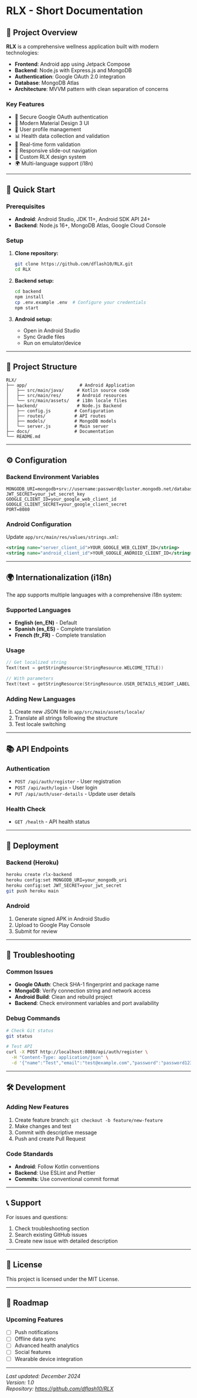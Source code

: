 # RLX - Short Documentation

## 🏥 Project Overview

**RLX** is a comprehensive wellness application built with modern technologies:

- **Frontend**: Android app using Jetpack Compose
- **Backend**: Node.js with Express.js and MongoDB
- **Authentication**: Google OAuth 2.0 integration
- **Database**: MongoDB Atlas
- **Architecture**: MVVM pattern with clean separation of concerns

### Key Features
- 🔐 Secure Google OAuth authentication
- 📱 Modern Material Design 3 UI
- 👤 User profile management
- 📊 Health data collection and validation
- 🔄 Real-time form validation
- 📱 Responsive slide-out navigation
- 🎨 Custom RLX design system
- 🌍 Multi-language support (i18n)

---

## 🚀 Quick Start

### Prerequisites
- **Android**: Android Studio, JDK 11+, Android SDK API 24+
- **Backend**: Node.js 16+, MongoDB Atlas, Google Cloud Console

### Setup
1. **Clone repository:**
   ```bash
   git clone https://github.com/dflash10/RLX.git
   cd RLX
   ```

2. **Backend setup:**
   ```bash
   cd backend
   npm install
   cp .env.example .env  # Configure your credentials
   npm start
   ```

3. **Android setup:**
   - Open in Android Studio
   - Sync Gradle files
   - Run on emulator/device

---

## 📁 Project Structure

```
RLX/
├── app/                    # Android Application
│   ├── src/main/java/     # Kotlin source code
│   ├── src/main/res/      # Android resources
│   └── src/main/assets/   # i18n locale files
├── backend/               # Node.js Backend
│   ├── config.js         # Configuration
│   ├── routes/           # API routes
│   ├── models/           # MongoDB models
│   └── server.js         # Main server
├── docs/                 # Documentation
└── README.md
```

---

## ⚙️ Configuration

### Backend Environment Variables
```env
MONGODB_URI=mongodb+srv://username:password@cluster.mongodb.net/database
JWT_SECRET=your_jwt_secret_key
GOOGLE_CLIENT_ID=your_google_web_client_id
GOOGLE_CLIENT_SECRET=your_google_client_secret
PORT=8080
```

### Android Configuration
Update `app/src/main/res/values/strings.xml`:
```xml
<string name="server_client_id">YOUR_GOOGLE_WEB_CLIENT_ID</string>
<string name="android_client_id">YOUR_GOOGLE_ANDROID_CLIENT_ID</string>
```

---

## 🌍 Internationalization (i18n)

The app supports multiple languages with a comprehensive i18n system:

### Supported Languages
- **English (en_EN)** - Default
- **Spanish (es_ES)** - Complete translation
- **French (fr_FR)** - Complete translation

### Usage
```kotlin
// Get localized string
Text(text = getStringResource(StringResource.WELCOME_TITLE))

// With parameters
Text(text = getStringResource(StringResource.USER_DETAILS_HEIGHT_LABEL, height))
```

### Adding New Languages
1. Create new JSON file in `app/src/main/assets/locale/`
2. Translate all strings following the structure
3. Test locale switching

---

## 📚 API Endpoints

### Authentication
- `POST /api/auth/register` - User registration
- `POST /api/auth/login` - User login
- `PUT /api/auth/user-details` - Update user details

### Health Check
- `GET /health` - API health status

---

## 🚀 Deployment

### Backend (Heroku)
```bash
heroku create rlx-backend
heroku config:set MONGODB_URI=your_mongodb_uri
heroku config:set JWT_SECRET=your_jwt_secret
git push heroku main
```

### Android
1. Generate signed APK in Android Studio
2. Upload to Google Play Console
3. Submit for review

---

## 🔧 Troubleshooting

### Common Issues
- **Google OAuth**: Check SHA-1 fingerprint and package name
- **MongoDB**: Verify connection string and network access
- **Android Build**: Clean and rebuild project
- **Backend**: Check environment variables and port availability

### Debug Commands
```bash
# Check Git status
git status

# Test API
curl -X POST http://localhost:8080/api/auth/register \
  -H "Content-Type: application/json" \
  -d '{"name":"Test","email":"test@example.com","password":"password123"}'
```

---

## 🛠️ Development

### Adding New Features
1. Create feature branch: `git checkout -b feature/new-feature`
2. Make changes and test
3. Commit with descriptive message
4. Push and create Pull Request

### Code Standards
- **Android**: Follow Kotlin conventions
- **Backend**: Use ESLint and Prettier
- **Commits**: Use conventional commit format

---

## 📞 Support

For issues and questions:
1. Check troubleshooting section
2. Search existing GitHub issues
3. Create new issue with detailed description

---

## 📄 License

This project is licensed under the MIT License.

---

## 🎯 Roadmap

### Upcoming Features
- [ ] Push notifications
- [ ] Offline data sync
- [ ] Advanced health analytics
- [ ] Social features
- [ ] Wearable device integration

---

*Last updated: December 2024*  
*Version: 1.0*  
*Repository: https://github.com/dflash10/RLX*
